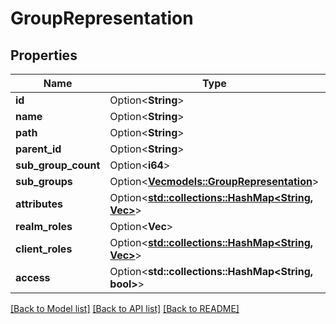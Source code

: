 # GroupRepresentation

## Properties

Name | Type | Description | Notes
------------ | ------------- | ------------- | -------------
**id** | Option<**String**> |  | [optional]
**name** | Option<**String**> |  | [optional]
**path** | Option<**String**> |  | [optional]
**parent_id** | Option<**String**> |  | [optional]
**sub_group_count** | Option<**i64**> |  | [optional]
**sub_groups** | Option<[**Vec<models::GroupRepresentation>**](GroupRepresentation.md)> |  | [optional]
**attributes** | Option<[**std::collections::HashMap<String, Vec<String>>**](Vec.md)> |  | [optional]
**realm_roles** | Option<**Vec<String>**> |  | [optional]
**client_roles** | Option<[**std::collections::HashMap<String, Vec<String>>**](Vec.md)> |  | [optional]
**access** | Option<**std::collections::HashMap<String, bool>**> |  | [optional]

[[Back to Model list]](../README.md#documentation-for-models) [[Back to API list]](../README.md#documentation-for-api-endpoints) [[Back to README]](../README.md)


